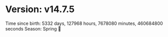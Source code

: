 # Version: v14.7.5
Time since birth: 5332 days, 127968 hours, 7678080 minutes, 460684800 seconds
Season: Spring 🌸
